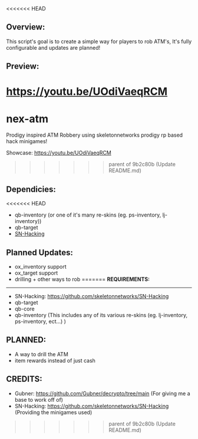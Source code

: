 <<<<<<< HEAD
## Overview:
This script's goal is to create a simple way for players to rob ATM's, It's fully configurable and updates are planned! 

## Preview:
https://youtu.be/UOdiVaeqRCM
=======
# nex-atm
Prodigy inspired ATM Robbery using skeletonnetworks prodigy rp based hack minigames! 

Showcase: https://youtu.be/UOdiVaeqRCM
>>>>>>> parent of 9b2c80b (Update README.md)

## Dependicies:

<<<<<<< HEAD
- qb-inventory (or one of it's many re-skins (eg. ps-inventory, lj-inventory))
- qb-target 
- [SN-Hacking](https://github.com/skeletonnetworks/SN-Hacking)

## Planned Updates:

- ox_inventory support
- ox_target support
- drilling + other ways to rob 
=======
**REQUIREMENTS:**
-----------------
- SN-Hacking: https://github.com/skeletonnetworks/SN-Hacking
- qb-target
- qb-core
- qb-inventory (This includes any of its various re-skins (eg. lj-inventory, ps-inventory, ect...) )

**PLANNED:**
-----------------
- A way to drill the ATM 
- item rewards instead of just cash

**CREDITS:**
-----------------
- Gubner: https://github.com/Gubner/decrypto/tree/main (For giving me a base to work off of) 
- SN-Hacking: https://github.com/skeletonnetworks/SN-Hacking (Providing the minigames used) 
>>>>>>> parent of 9b2c80b (Update README.md)

